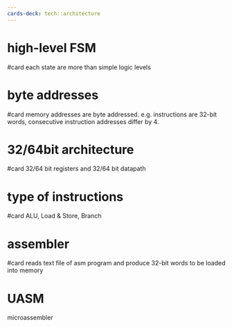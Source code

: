 ```yaml
---
cards-deck: tech::architecture
---
```


# high-level FSM
#card
each state are more than simple logic levels

# byte addresses
#card
memory addresses are byte addressed.
e.g. instructions are 32-bit words, consecutive instruction addresses differ by 4.

# 32/64bit architecture
#card
32/64 bit registers and 32/64 bit datapath

# type of instructions
#card
ALU, Load & Store, Branch


# assembler
#card
reads text file of asm program and produce 32-bit words to be loaded into memory

# UASM
microassembler

